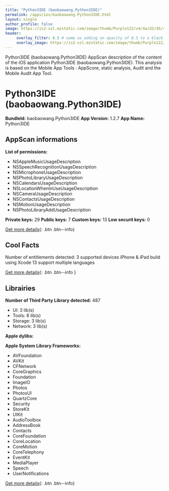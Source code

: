 ```yaml
---
title: "Python3IDE (baobaowang.Python3IDE)"
permalink: /apps/ios/baobaowang.Python3IDE.html
layout: single
author_profile: false
image: https://is2-ssl.mzstatic.com/image/thumb/Purple122/v4/4a/d3/45/4ad34591-847e-a233-4011-80c637a5f5c0/AppIcon-1x_U007emarketing-0-7-0-85-220.png/512x512bb.jpg
header: 
     overlay_filter: 0.5 # same as adding an opacity of 0.5 to a black background
     overlay_image: https://is2-ssl.mzstatic.com/image/thumb/Purple122/v4/4a/d3/45/4ad34591-847e-a233-4011-80c637a5f5c0/AppIcon-1x_U007emarketing-0-7-0-85-220.png/512x512bb.jpg
---
```

Python3IDE (baobaowang.Python3IDE) AppScan description of the content of the iOS application Python3IDE (baobaowang.Python3IDE). This analysis is based on the Mobile App Tools : AppScore, static analysis, Audit and the Mobile Audit App Tool.

# Python3IDE (baobaowang.Python3IDE)

**BundleId:** baobaowang.Python3IDE
**App Version:** 1.2.7
**App Name:** Python3IDE


## AppScan informations 

**List of permissions:** 
- NSAppleMusicUsageDescription
- NSSpeechRecognitionUsageDescription
- NSMicrophoneUsageDescription
- NSPhotoLibraryUsageDescription
- NSCalendarsUsageDescription
- NSLocationWhenInUseUsageDescription
- NSCameraUsageDescription
- NSContactsUsageDescription
- NSMotionUsageDescription
- NSPhotoLibraryAddUsageDescription
  
  
**Private keys:** 29
**Public keys:** 7
**Custom keys:** 13
**Low securit keys:** 0
  
[Get more details](/pricing.html){: .btn .btn--info}

## Cool Facts

Number of entitlements detected: 3
supported devices iPhone & iPad
build using Xcode 13
support multiple languages
  
[Get more details](/pricing.html){: .btn .btn--info }

## Librairies 
**Number of Third Party Library detected:** 487
- UI: 3 lib(s)
- Tools: 8 lib(s)
- Storage: 3 lib(s)
- Network: 3 lib(s)


**Apple dylibs:**


**Apple System Library Frameworks:**
- AVFoundation
- AVKit
- CFNetwork
- CoreGraphics
- Foundation
- ImageIO
- Photos
- PhotosUI
- QuartzCore
- Security
- StoreKit
- UIKit
- AudioToolbox
- AddressBook
- Contacts
- CoreFoundation
- CoreLocation
- CoreMotion
- CoreTelephony
- EventKit
- MediaPlayer
- Speech
- UserNotifications


  
[Get more details](/pricing.html){: .btn .btn--info}

